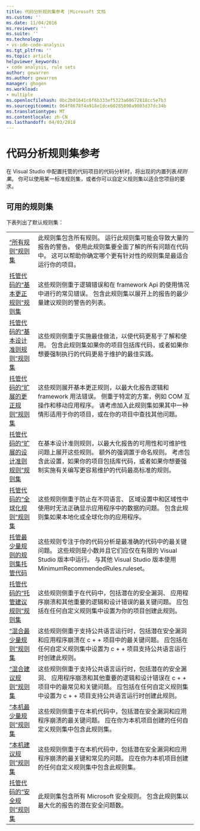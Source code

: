 ```yaml
---
title: 代码分析规则集参考 |Microsoft 文档
ms.custom: ''
ms.date: 11/04/2016
ms.reviewer: ''
ms.suite: ''
ms.technology:
- vs-ide-code-analysis
ms.tgt_pltfrm: ''
ms.topic: article
helpviewer_keywords:
- code analysis, rule sets
author: gewarren
ms.author: gewarren
manager: ghogen
ms.workload:
- multiple
ms.openlocfilehash: 0bc2b01641c6f6b333ef5323a60672818cc5e7b3
ms.sourcegitcommit: 064f8678f4a918e1dce60285090a9803d37dc34b
ms.translationtype: MT
ms.contentlocale: zh-CN
ms.lasthandoff: 04/03/2018
---
```

# <a name="code-analysis-rule-set-reference"></a>代码分析规则集参考

在 Visual Studio 中配置托管的代码项目的代码分析时，将出现的内置列表*规则集*。 你可以使用某一标准规则集，或者你可以自定义规则集以适合您项目的要求。

## <a name="available-rule-sets"></a>可用的规则集

下表列出了默认规则集：

|||
|-|-|
|[“所有规则”规则集](../code-quality/all-rules-rule-set.md)|此规则集包含所有规则。 运行此规则集可能会导致大量的报告的警告。 使用此规则集要全面了解的所有问题在代码中。 这可以帮助你确定哪个更有针对性的规则集是最适合运行你的项目。|
|[托管代码的“基本更正规则”规则集](../code-quality/basic-correctness-rules-rule-set-for-managed-code.md)|这些规则侧重于逻辑错误和在 framework Api 的使用情况中进行的常见错误。 包含此规则集以展开上的报告的最少量建议规则的警告的列表。|
|[托管代码的“基本设计准则规则”规则集](../code-quality/basic-design-guideline-rules-rule-set-for-managed-code.md)|这些规则侧重于实施最佳做法，以使代码更易于了解和使用。 包含此规则集如果你的项目包括库代码，或者如果你想要强制执行的代码更易于维护的最佳实践。|
|[托管代码的“扩展的更正规则”规则集](../code-quality/extended-correctness-rules-rule-set-for-managed-code.md)|这些规则展开基本更正规则，以最大化报告逻辑和 framework 用法错误。 侧重于特定的方案，例如 COM 互操作和移动应用程序。 请考虑加入此规则集如果其中一种情形适用于你的项目，或在你的项目中查找其他问题。|
|[托管代码的“扩展的设计准则规则”规则集](../code-quality/extended-design-guidelines-rules-rule-set-for-managed-code.md)|在基本设计准则规则，以最大化报告的可用性和可维护性问题上展开这些规则。 额外的强调置于命名规则。 考虑包含此设置，如果你的项目包括库代码，或者如果你想要强制实施有关编写更容易维护的代码最高标准的规则。|
|[托管代码的“全球化规则”规则集](../code-quality/globalization-rules-rule-set-for-managed-code.md)|这些规则侧重于防止在不同语言、 区域设置中和区域性中使用时无法正确显示应用程序中的数据的问题。 包含此规则集如果本地化或全球化你的应用程序。|
|[托管最少量规则的规则集托管代码](../code-quality/managed-minimun-rules-rule-set-for-managed-code.md)|这些规则专注于你的代码分析是最准确的代码中的最关键问题。 这些规则是小数并且它们应仅在有限的 Visual Studio 版本中运行。 与其他 Visual Studio 版本使用 MinimumRecommendedRules.ruleset。|
|[托管代码的“托管建议规则”规则集](../code-quality/managed-recommended-rules-rule-set-for-managed-code.md)|这些规则侧重于在代码中，包括潜在的安全漏洞、 应用程序崩溃和其他重要的逻辑和设计错误的最关键问题。 应包括在任何自定义规则集中设置为你的项目创建此规则。|
|[“混合最少量规则”规则集](../code-quality/mixed-minimum-rules-rule-set.md)|这些规则侧重于支持公共语言运行时，包括潜在安全漏洞和应用程序崩溃在 c + + 项目中的最关键问题。 应包括在任何自定义规则集中设置为 c + + 项目支持公共语言运行时创建此规则。|
|[“混合建议规则”规则集](../code-quality/mixed-recommended-rules-rule-set.md)|这些规则侧重于支持公共语言运行时，包括潜在的安全漏洞、 应用程序崩溃和其他重要的逻辑和设计错误在 c + + 项目中的最常见和关键问题。 应包括在任何自定义规则集中设置为 c + + 项目支持公共语言运行时创建此规则。 |
|[“本机最少量规则”规则集](../code-quality/native-minimum-rules-rule-set.md)|这些规则侧重于在本机代码中，包括潜在安全漏洞和应用程序崩溃的最关键问题。 应在你为本机项目创建的任何自定义规则集中包含此规则集。|
|[“本机建议规则”规则集](../code-quality/native-recommended-rules-rule-set.md)|这些规则侧重于在本机代码中，包括潜在安全漏洞和应用程序崩溃的最关键和常见的问题。 应在你为本机项目创建的任何自定义规则集中包含此规则集。 |
|[托管代码的“安全规则”规则集](../code-quality/security-rules-rule-set-for-managed-code.md)|此规则集包含所有 Microsoft 安全规则。 包含此规则集以最大化的报告的潜在安全问题数。|

